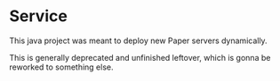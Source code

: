 # Service

This java project was meant to deploy new Paper servers dynamically.

This is generally deprecated and unfinished leftover, 
which is gonna be reworked to something else.